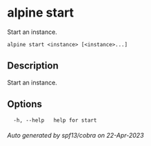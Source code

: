 # alpine start

Start an instance.

```
alpine start <instance> [<instance>...]
```

## Description

Start an instance.

## Options

```
  -h, --help   help for start
```

###### Auto generated by spf13/cobra on 22-Apr-2023
